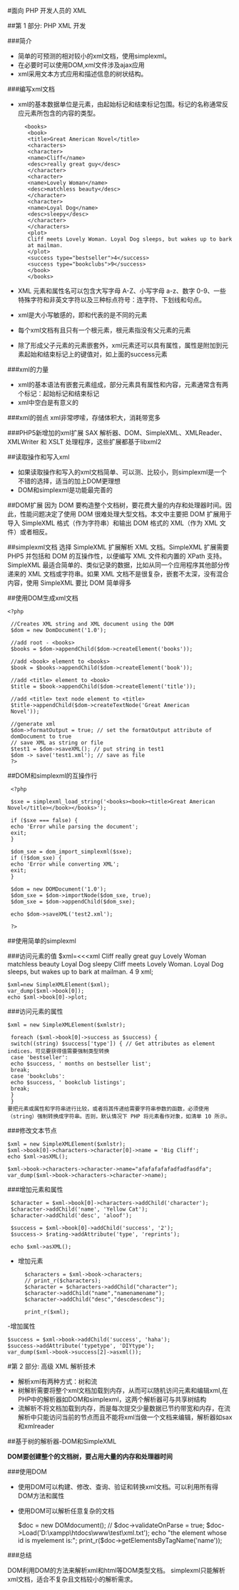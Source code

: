 #面向 PHP 开发人员的 XML

##第 1 部分: PHP XML 开发 

###简介
- 简单的可预测的相对较小的xml文档，使用simplexml。
- 在必要时可以使用DOM,xml文件涉及ajax应用
- xml采用文本方式应用和描述信息的树状结构。

###编写xml文档

- xml的基本数据单位是元素，由起始标记和结束标记包围。标记的名称通常反应元素所包含的内容的类型。

		<books>
		 <book>
		 <title>Great American Novel</title>
		 <characters>
		 <character>
		 <name>Cliff</name>
		 <desc>really great guy</desc>
		 </character>
		 <character>
		 <name>Lovely Woman</name>
		 <desc>matchless beauty</desc>
		 </character>
		 <character>
		 <name>Loyal Dog</name>
		 <desc>sleepy</desc>
		 </character>
		 </characters>
		 <plot>
		 Cliff meets Lovely Woman. Loyal Dog sleeps, but wakes up to bark
		 at mailman.
		 </plot>
		 <success type="bestseller">4</success>
		 <success type="bookclubs">9</success>
		 </book>
		 </books>	

- XML 元素和属性名可以包含大写字母 A-Z、小写字母 a-z、数字 0-9、一些特殊字符和非英文字符以及三种标点符号：连字符、下划线和句点。
- xml是大小写敏感的，即<book>和<Book>代表的是不同的元素
- 每个xml文档有且只有一个根元素，根元素指没有父元素的元素
- 除了形成父子元素的元素嵌套外，xml元素还可以具有属性，属性是附加到元素起始和结束标记上的键值对，如上面的success元素

###xml的力量

- xml的基本语法有嵌套元素组成，部分元素具有属性和内容，元素通常含有两个标记：起始标记和结束标记
- xml中空白是有意义的

###xml的弱点
xml非常啰嗦，存储体积大，消耗带宽多

###PHP5新增加的xml扩展
 SAX 解析器、DOM、SimpleXML、XMLReader、XMLWriter 和 XSLT 处理程序，这些扩展都基于libxml2

##读取操作和写入xml
- 如果读取操作和写入的xml文档简单、可以测、比较小，则simplexml是一个不错的选择，适当的加上DOM更理想
- DOM和simplexml是功能最完善的

##DOM扩展
因为 DOM 要构造整个文档树，要花费大量的内存和处理器时间。因此，性能问题决定了使用 DOM 很难处理大型文档。本文中主要把 DOM 扩展用于导入 SimpleXML 格式（作为字符串）和输出 DOM 格式的 XML（作为 XML 文件）或者相反。

##simplexml文档
选择 SimpleXML 扩展解析 XML 文档。SimpleXML 扩展需要 PHP5 并包括和 DOM 的互操作性，以便编写 XML 文件和内置的 XPath 支持。SimpleXML 最适合简单的、类似记录的数据，比如从同一个应用程序其他部分传递来的 XML 文档或字符串。如果 XML 文档不是很复杂，嵌套不太深，没有混合内容，使用 SimpleXML 要比 DOM 简单得多

##使用DOM生成xml文档

	<?php

	 //Creates XML string and XML document using the DOM
	 $dom = new DomDocument('1.0');
	 
	 //add root - <books>
	 $books = $dom->appendChild($dom->createElement('books'));
	 
	 //add <book> element to <books>
	 $book = $books->appendChild($dom->createElement('book'));
	 
	 //add <title> element to <book>
	 $title = $book->appendChild($dom->createElement('title'));
	 
	 //add <title> text node element to <title>
	 $title->appendChild($dom->createTextNode('Great American
	 Novel'));
	 
	 //generate xml
	 $dom->formatOutput = true; // set the formatOutput attribute of
	 domDocument to true
	 // save XML as string or file
	 $test1 = $dom->saveXML(); // put string in test1
	 $dom -> save('test1.xml'); // save as file
	 ?>
		
##DOM和simplexml的互操作行

	 <?php
 
	 $sxe = simplexml_load_string('<books><book><title>Great American 
	Novel</title></book></books>');
	 
	 if ($sxe === false) {
	 echo 'Error while parsing the document';
	 exit;
	 }
	 
	 $dom_sxe = dom_import_simplexml($sxe);
	 if (!$dom_sxe) {
	 echo 'Error while converting XML';
	 exit;
	 }
	 
	 $dom = new DOMDocument('1.0');
	 $dom_sxe = $dom->importNode($dom_sxe, true);
	 $dom_sxe = $dom->appendChild($dom_sxe);
	 
	 echo $dom->saveXML('test2.xml');
	 
	 ?>

##使用简单的simplexml

###访问元素的值
	$xml=<<<xml
	<?xml version='1.0' standalone='yes'?>
	<books>
	<book>
	 <title>Great American Novel</title>
	 <characters>
	 <character>
	 <name>Cliff</name>
	 <desc>really great guy</desc>
	 </character>
	 <character>
	 <name>Lovely Woman</name>
	 <desc>matchless beauty</desc>
	 </character>
	 <character>
	 <name>Loyal Dog</name>
	 <desc>sleepy</desc>
	 </character>
	 </characters>
	 <plot>
	 Cliff meets Lovely Woman. Loyal Dog sleeps, but wakes up to bark
	 at mailman.
	 </plot>
	 <success type="bestseller">4</success>
	 <success type="bookclubs">9</success>
	 </book>
	 </books>
	xml;
	
	$xml=new SimpleXMLElement($xml);
	var_dump($xml->book[0]);
	echo $xml->book[0]->plot;

###访问元素的属性

	$xml = new SimpleXMLElement($xmlstr);
 
	 foreach ($xml->book[0]->success as $success) {
	 switch((string) $success['type']) { // Get attributes as element indices，可见要获得值需要强制类型转换
	 case 'bestseller':
	 echo $success, ' months on bestseller list';
	 break;
	 case 'bookclubs':
	 echo $success, ' bookclub listings';
	 break;
	 }
	 }
	要把元素或属性和字符串进行比较，或者将其传递给需要字符串参数的函数，必须使用（string）强制转换成字符串。否则，默认情况下 PHP 将元素看作对象，如清单 10 所示。

###修改文本节点

	$xml = new SimpleXMLElement($xmlstr);
 	$xml->book[0]->characters->character[0]->name = 'Big Cliff';
 	echo $xml->asXML();

	$xml->book->characters->character->name="afafafafafadfadfasdfa";
	var_dump($xml->book->characters->character->name);

###增加元素和属性

	 $character = $xml->book[0]->characters->addChild('character');
	 $character->addChild('name', 'Yellow Cat');
	 $character->addChild('desc', 'aloof');
	 
	 $success = $xml->book[0]->addChild('success', '2');
	 $success-> $rating->addAttribute('type', 'reprints');
	 
	 echo $xml->asXML();

- 增加元素

		$characters = $xml->book->characters;
		// print_r($characters);
		$character = $characters->addChild("character");
		$character->addChild("name","namenamename");
		$character->addChild("desc","descdescdesc");
		
		print_r($xml);

-增加属性

	$success = $xml->book->addChild('success', 'haha');
	$success->addAttribute('typetype', 'DIYtype');
	var_dump($xml->book->success[2]->asxml());

#第 2 部分: 高级 XML 解析技术

- 解析xml有两种方式：树和流
- 树解析需要将整个xml文档加载到内存，从而可以随机访问元素和编辑xml,在PHP中的解析器如DOM和simplexml，这两个解析器可与共享树结构
- 流解析不将文档加载到内存，而是每次提交少量数据已节约带宽和内存，在流解析中只能访问当前的节点而且不能将xml当做一个文档来编辑，解析器如sax和xmlreader

##基于树的解析器-DOM和SimpleXML

**DOM要创建整个的文档树，要占用大量的内存和处理器时间**

###使用DOM

- 使用DOM可以构建、修改、查询、验证和转换xml文档。可以利用所有得DOM方法和属性
- 使用DOM可以解析任意复杂的文档

	$doc = new DOMdocument();
	// $doc->validateOnParse = true;
	$doc->Load('D:\xampp\htdocs\www\test\xml.txt');
	echo "the element whose id is myelement is:";
	print_r($doc->getElementsByTagName('name'));


###总结

DOM利用DOM的方法来解析xml和html等DOM类型文档。
simplexml只能解析xml文档，适合不复杂且文档较小的解析需求。
